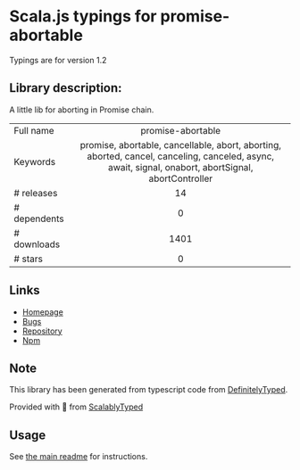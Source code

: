 
# Scala.js typings for promise-abortable

Typings are for version 1.2

## Library description:
A little lib for aborting in Promise chain.

|                    |                 |
| ------------------ | :-------------: |
| Full name          | promise-abortable |
| Keywords           | promise, abortable, cancellable, abort, aborting, aborted, cancel, canceling, canceled, async, await, signal, onabort, abortSignal, abortController |
| # releases         | 14 |
| # dependents       | 0 |
| # downloads        | 1401 |
| # stars            | 0 |

## Links
- [Homepage](https://github.com/dondevi/promise-abortable)
- [Bugs](https://github.com/dondevi/promise-abortable/issues)
- [Repository](https://github.com/dondevi/promise-abortable)
- [Npm](https://www.npmjs.com/package/promise-abortable)
    


## Note
This library has been generated from typescript code from [DefinitelyTyped](https://definitelytyped.org).

Provided with :purple_heart: from [ScalablyTyped](https://github.com/oyvindberg/ScalablyTyped)

## Usage
See [the main readme](../../readme.md) for instructions.


